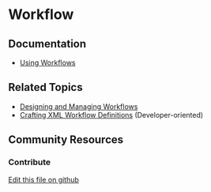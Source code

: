 # Workflow

## Documentation

* [Using Workflows](https://learn.liferay.com/dxp/7.x/en/process-automation/workflow/using_workflows.html)

## Related Topics

* [Designing and Managing Workflows](https://learn.liferay.com/dxp/7.x/en/process-automation/workflow/designing_and_managing_workflows.html)
* [Crafting XML Workflow Definitions](https://learn.liferay.com/dxp/7.x/en/process-automation/workflow/developer-guide/crafting-xml-workflow-definitions.html) (Developer-oriented)

## Community Resources


### Contribute

[Edit this file on github](https://github.com/olafk/controlpanel-documentation-docs/blob/master/md/74en/com_liferay_portal_workflow_web_internal_portlet_SiteAdministrationWorkflowPortlet.md)

